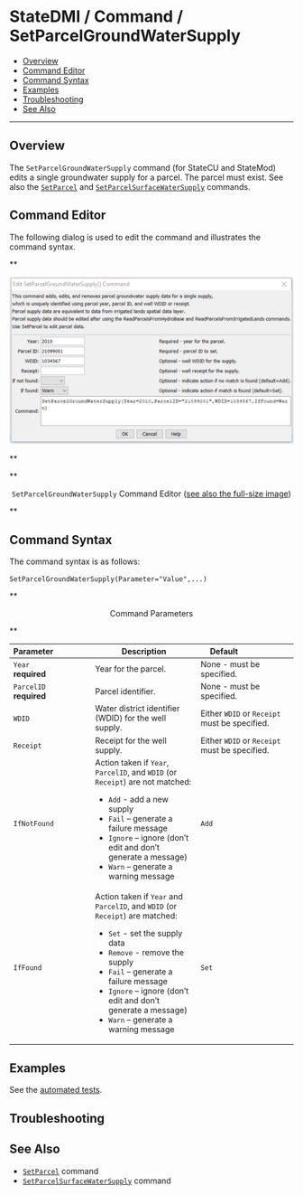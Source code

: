 # StateDMI / Command / SetParcelGroundWaterSupply #

* [Overview](#overview)
* [Command Editor](#command-editor)
* [Command Syntax](#command-syntax)
* [Examples](#examples)
* [Troubleshooting](#troubleshooting)
* [See Also](#see-also)

-------------------------

## Overview ##

The `SetParcelGroundWaterSupply` command (for StateCU and StateMod) edits a single groundwater
supply for a parcel.  The parcel must exist.
See also the [`SetParcel`](../SetParcel/SetParcel.md) and
[`SetParcelSurfaceWaterSupply`](../SetParcelSurfaceWaterSupply/SetParcelSurfaceWaterSupply.md) commands.

## Command Editor ##

The following dialog is used to edit the command and illustrates the command syntax.

**<p style="text-align: center;">
![SetParcelGroundWaterSupply](SetParcelGroundWaterSupply.png)
</p>**

**<p style="text-align: center;">
`SetParcelGroundWaterSupply` Command Editor (<a href="../SetParcelGroundWaterSupply.png">see also the full-size image</a>)
</p>**

## Command Syntax ##

The command syntax is as follows:

```text
SetParcelGroundWaterSupply(Parameter="Value",...)
```
**<p style="text-align: center;">
Command Parameters
</p>**

| **Parameter**&nbsp;&nbsp;&nbsp;&nbsp;&nbsp;&nbsp;&nbsp;&nbsp;&nbsp;&nbsp;&nbsp;&nbsp;&nbsp;&nbsp;&nbsp;&nbsp; | **Description** | **Default**&nbsp;&nbsp;&nbsp;&nbsp;&nbsp;&nbsp;&nbsp;&nbsp;&nbsp;&nbsp;&nbsp;&nbsp;&nbsp;&nbsp;&nbsp;&nbsp;&nbsp;&nbsp;&nbsp;&nbsp; |
| --------------|-----------------|----------------- |
| `Year`<br>**required**| Year for the parcel. | None - must be specified. |
| `ParcelID`<br>**required**| Parcel identifier. | None - must be specified. |
| `WDID` | Water district identifier (WDID) for the well supply. | Either `WDID` or `Receipt` must be specified. |
| `Receipt` | Receipt for the well supply. | Either `WDID` or `Receipt` must be specified. |
| `IfNotFound` | Action taken if `Year`, `ParcelID`, and `WDID` (or `Receipt`) are not matched:<ul><li>`Add` - add a new supply</li><li>`Fail` – generate a failure message</li><li>`Ignore` – ignore (don’t edit and don’t generate a message)</li><li>`Warn` – generate a warning message</li></ul> | `Add` |
| `IfFound` | Action taken if `Year` and `ParcelID`, and `WDID` (or `Receipt`) are matched:<ul><li>`Set` - set the supply data</li><li>`Remove` - remove the supply</li><li>`Fail` – generate a failure message</li><li>`Ignore` – ignore (don’t edit and don’t generate a message)</li><li>`Warn` – generate a warning message</li></ul> | `Set` |

## Examples ##

See the [automated tests](https://github.com/OpenCDSS/cdss-app-statedmi-test/tree/master/test/regression/commands/SetParcelGroundWaterSupply).

## Troubleshooting ##

## See Also ##

* [`SetParcel`](../SetParcel/SetParcel.md) command
* [`SetParcelSurfaceWaterSupply`](../SetParcelSurfaceWaterSupply/SetParcelSurfaceWaterSupply.md) command
